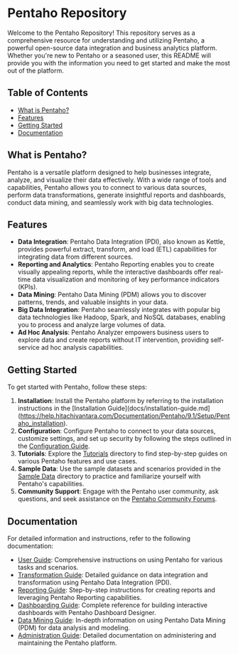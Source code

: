# Pentaho Repository

Welcome to the Pentaho Repository! This repository serves as a comprehensive resource for understanding and utilizing Pentaho, a powerful open-source data integration and business analytics platform. Whether you're new to Pentaho or a seasoned user, this README will provide you with the information you need to get started and make the most out of the platform.

## Table of Contents

- [What is Pentaho?](#what-is-pentaho)
- [Features](#features)
- [Getting Started](#getting-started)
- [Documentation](#documentation)


## What is Pentaho?

Pentaho is a versatile platform designed to help businesses integrate, analyze, and visualize their data effectively. With a wide range of tools and capabilities, Pentaho allows you to connect to various data sources, perform data transformations, generate insightful reports and dashboards, conduct data mining, and seamlessly work with big data technologies.

## Features

- **Data Integration**: Pentaho Data Integration (PDI), also known as Kettle, provides powerful extract, transform, and load (ETL) capabilities for integrating data from different sources.
- **Reporting and Analytics**: Pentaho Reporting enables you to create visually appealing reports, while the interactive dashboards offer real-time data visualization and monitoring of key performance indicators (KPIs).
- **Data Mining**: Pentaho Data Mining (PDM) allows you to discover patterns, trends, and valuable insights in your data.
- **Big Data Integration**: Pentaho seamlessly integrates with popular big data technologies like Hadoop, Spark, and NoSQL databases, enabling you to process and analyze large volumes of data.
- **Ad Hoc Analysis**: Pentaho Analyzer empowers business users to explore data and create reports without IT intervention, providing self-service ad hoc analysis capabilities.

## Getting Started

To get started with Pentaho, follow these steps:

1. **Installation**: Install the Pentaho platform by referring to the installation instructions in the [Installation Guide](docs/installation-guide.md](https://help.hitachivantara.com/Documentation/Pentaho/9.1/Setup/Pentaho_installation).
2. **Configuration**: Configure Pentaho to connect to your data sources, customize settings, and set up security by following the steps outlined in the [Configuration Guide](https://help.hitachivantara.com/Documentation/Pentaho/9.0/Setup/Pentaho_configuration).
3. **Tutorials**: Explore the [Tutorials]([tutorials](https://help.hitachivantara.com/Documentation/Pentaho/9.1/Setup/Getting_Started_with_PDI)) directory to find step-by-step guides on various Pentaho features and use cases.
4. **Sample Data**: Use the sample datasets and scenarios provided in the [Sample Data](sample-data) directory to practice and familiarize yourself with Pentaho's capabilities.
5. **Community Support**: Engage with the Pentaho user community, ask questions, and seek assistance on the [Pentaho Community Forums](https://community.hitachivantara.com/s/group/0F92A0000004IKKSA2/pentaho-community-edition).

## Documentation

For detailed information and instructions, refer to the following documentation:

- [User Guide](https://docs.huihoo.com/pentaho/pentaho-business-analytics/4.8/pdi_user_guide.pdf): Comprehensive instructions on using Pentaho for various tasks and scenarios.
- [Transformation Guide](https://help.hitachivantara.com/Documentation/Pentaho/8.1/Products/Data_Integration/Data_Integration_Perspective): Detailed guidance on data integration and transformation using Pentaho Data Integration (PDI).
- [Reporting Guide](https://help.hitachivantara.com/Documentation/Pentaho/9.0/Setup/Getting_started_with_Report_Designer): Step-by-step instructions for creating reports and leveraging Pentaho Reporting capabilities.
- [Dashboarding Guide](https://help.hitachivantara.com/Documentation/Pentaho/9.0/Setup/Get_started_with_Dashboard_Designer): Complete reference for building interactive dashboards with Pentaho Dashboard Designer.
- [Data Mining Guide](https://help.hitachivantara.com/Documentation/Pentaho/8.2/Setup/Administration/Performance_Tuning/Weka): In-depth information on using Pentaho Data Mining (PDM) for data analysis and modeling.
- [Administration Guide](https://help.hitachivantara.com/Documentation/Pentaho/8.2/Setup/Administration): Detailed documentation on administering and maintaining the Pentaho platform.
